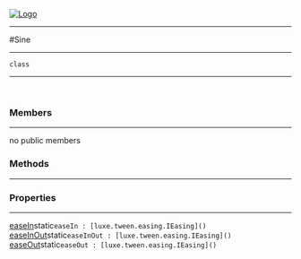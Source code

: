 
[![Logo](../../../../images/logo.png)](../../../../api/index.html)

---



#Sine



---

`class`
<span class="meta">

</span>


---

&nbsp;
&nbsp;

<h3>Members</h3> <hr/>no public members

<h3>Methods</h3> <hr/>

<h3>Properties</h3> <hr/><span class="property apipage">
            <a name="easeIn"><a class="lift" href="#easeIn">easeIn</a></a><span class="inline-block static">static</span><code class="signature apipage">easeIn : [luxe.tween.easing.IEasing]()</code><br/><span class="small_desc_flat"></span>
        </span><span class="property apipage">
            <a name="easeInOut"><a class="lift" href="#easeInOut">easeInOut</a></a><span class="inline-block static">static</span><code class="signature apipage">easeInOut : [luxe.tween.easing.IEasing]()</code><br/><span class="small_desc_flat"></span>
        </span><span class="property apipage">
            <a name="easeOut"><a class="lift" href="#easeOut">easeOut</a></a><span class="inline-block static">static</span><code class="signature apipage">easeOut : [luxe.tween.easing.IEasing]()</code><br/><span class="small_desc_flat"></span>
        </span>

&nbsp;
&nbsp;
&nbsp;